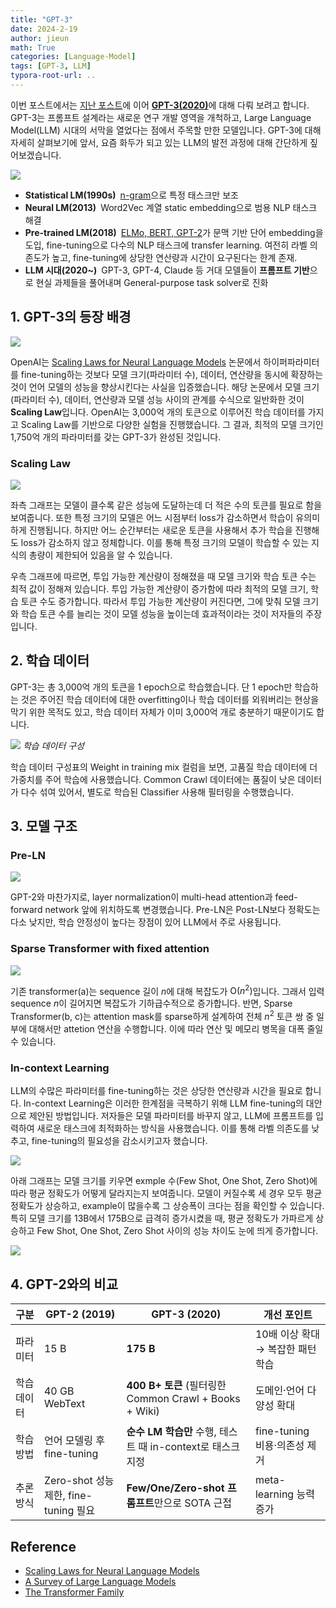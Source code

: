 ```yaml
---
title: "GPT-3"
date: 2024-2-19
author: jieun
math: True
categories: [Language-Model]
tags: [GPT-3, LLM]
typora-root-url: ..
---
```


이번 포스트에서는 [지난 포스트](https://jieun121070.github.io/posts/Paper-Review-Improving-Language-Understanding/)에 이어 [**GPT-3(2020)**](https://arxiv.org/pdf/2005.14165)에 대해 다뤄 보려고 합니다. GPT-3는 프롬프트 설계라는 새로운 연구 개발 영역을 개척하고, Large Language Model(LLM) 시대의 서막을 열었다는 점에서 주목할 만한 모델입니다. GPT-3에 대해 자세히 살펴보기에 앞서, 요즘 화두가 되고 있는 LLM의 발전 과정에 대해 간단하게 짚어보겠습니다.

![](/assets/img/llm/llm_history.png)

- **Statistical LM(1990s)** [n-gram](https://jieun121070.github.io/posts/Language-Model-n-gram%EC%97%90%EC%84%9C-RNN%EC%9C%BC%EB%A1%9C%EC%9D%98-%EB%B0%9C%EC%A0%84/)으로 특정 태스크만 보조
- **Neural LM(2013)** Word2Vec 계열 static embedding으로 범용 NLP 태스크 해결
- **Pre-trained LM(2018)** [ELMo, BERT, GPT-2](https://jieun121070.github.io/posts/BERT,-ELMo,-GPT-2-%EB%AA%A8%EB%8D%B8-%EB%B9%84%EA%B5%90/)가 문맥 기반 단어 embedding을 도입, fine-tuning으로 다수의 NLP 태스크에 transfer learning. 여전히 라벨 의존도가 높고, fine-tuning에 상당한 연산량과 시간이 요구된다는 한계 존재.
- **LLM 시대(2020~)** GPT-3, GPT-4, Claude 등 거대 모델들이 **프롬프트 기반**으로 현실 과제들을 풀어내며 General-purpose task solver로 진화

## 1. GPT-3의 등장 배경

![](/assets/img/llm/gpt3_model_size.png)

OpenAI는 [Scaling Laws for Neural Language Models](https://arxiv.org/abs/2001.08361) 논문에서 하이퍼파라미터를 fine-tuning하는 것보다 모델 크기(파라미터 수), 데이터, 연산량을 동시에 확장하는 것이 언어 모델의 성능을 향상시킨다는 사실을 입증했습니다. 해당 논문에서 모델 크기(파라미터 수), 데이터, 연산량과 모델 성능 사이의 관계를 수식으로 일반화한 것이 **Scaling Law**입니다. OpenAI는 3,000억 개의 토큰으로 이루어진 학습 데이터를 가지고 Scaling Law를 기반으로 다양한 실험을 진행했습니다. 그 결과, 최적의 모델 크기인 1,750억 개의 파라미터를 갖는 GPT-3가 완성된 것입니다.

### Scaling Law

![](/assets/img/llm/scaling_law.png)

좌측 그래프는 모델이 클수록 같은 성능에 도달하는데 더 적은 수의 토큰를 필요로 함을 보여줍니다. 또한 특정 크기의 모델은 어느 시점부터 loss가 감소하면서 학습이 유의미하게 진행됩니다. 하지만 어느 순간부터는 새로운 토큰을 사용해서 추가 학습을 진행해도 loss가 감소하지 않고 정체합니다. 이를 통해 특정 크기의 모델이 학습할 수 있는 지식의 총량이 제한되어 있음을 알 수 있습니다.

우측 그래프에 따르면, 투입 가능한 계산량이 정해졌을 때 모델 크기와 학습 토큰 수는 최적 값이 정해져 있습니다. 투입 가능한 계산량이 증가함에 따라 최적의 모델 크기, 학습 토큰 수도 증가합니다. 따라서 투입 가능한 계산량이 커진다면, 그에 맞춰 모델 크기와 학습 토큰 수를 늘리는 것이 모델 성능을 높이는데 효과적이라는 것이 저자들의 주장입니다.

## 2. 학습 데이터

GPT-3는 총 3,000억 개의 토큰을 1 epoch으로 학습했습니다. 단 1 epoch만 학습하는 것은 주어진 학습 데이터에 대한 overfitting이나 학습 데이터를 외워버리는 현상을 막기 위한 목적도 있고, 학습 데이터 자체가 이미 3,000억 개로 충분하기 때문이기도 합니다. 

![](/assets/img/llm/gpt3_dataset.png)
_학습 데이터 구성_

학습 데이터 구성표의 Weight in training mix 컬럼을 보면, 고품질 학습 데이터에 더 가중치를 주어 학습에 사용했습니다. Common Crawl 데이터에는 품질이 낮은 데이터가 다수 섞여 있어서, 별도로 학습된 Classifier 사용해 필터링을 수행했습니다.

## 3. 모델 구조

### Pre-LN

![](/assets/img/llm/ln.png)

GPT-2와 마찬가지로, layer normalization이 multi-head attention과 feed-forward network 앞에 위치하도록 변경했습니다. Pre-LN은 Post-LN보다 정확도는 다소 낮지만, 학습 안정성이 높다는 장점이 있어 LLM에서 주로 사용됩니다.

### Sparse Transformer with fixed attention

![](/assets/img/llm/sparse-attention.png)

기존 transformer(a)는 sequence 길이 $n$에 대해 복잡도가 $\text{O}(n^2)$입니다. 그래서 입력 sequence $n$이 길어지면 복잡도가 기하급수적으로 증가합니다. 반면, Sparse Transformer(b, c)는 attention mask를 sparse하게 설계하여 전체 $n^2$ 토큰 쌍 중 일부에 대해서만 attetion 연산을 수행합니다. 이에 따라 연산 및 메모리 병목을 대폭 줄일 수 있습니다.

### In-context Learning

LLM의 수많은 파라미터를 fine-tuning하는 것은 상당한 연산량과 시간을 필요로 합니다. In-context Learning은 이러한 한계점을 극복하기 위해 LLM fine-tuning의 대안으로 제안된 방법입니다. 저자들은 모델 파라미터를 바꾸지 않고, LLM에 프롬프트를 입력하여 새로운 태스크에 최적화하는 방식을 사용했습니다. 이를 통해 라벨 의존도를 낮추고, fine-tuning의 필요성을 감소시키고자 했습니다.

![](/assets/img/llm/in-context-learning.png)

아래 그래프는 모델 크기를 키우면 exmple 수(Few Shot, One Shot, Zero Shot)에 따라 평균 정확도가 어떻게 달라지는지 보여줍니다. 모델이 커질수록 세 경우 모두 평균 정확도가 상승하고, example이 많을수록 그 상승폭이 크다는 점을 확인할 수 있습니다. 특히 모델 크기를 13B에서 175B으로 급격히 증가시켰을 때, 평균 정확도가 가파르게 상승하고 Few Shot, One Shot, Zero Shot 사이의 성능 차이도 눈에 띄게 증가합니다.

![](/assets/img/llm/in-context-learning-2.png)

## 4. GPT-2와의 비교

| 구분        | GPT-2 (2019)                       | GPT-3 (2020)                                                 | 개선 포인트                 |
| ----------- | ----------------------------------- | ------------------------------------------------------------ | --------------------------- |
| 파라미터    | 15 B                                 | **175 B**                                                    | 10배 이상 확대 → 복잡한 패턴 학습 |
| 학습 데이터 | 40 GB WebText                        | **400 B+ 토큰** (필터링한 Common Crawl + Books + Wiki)       | 도메인·언어 다양성 확대     |
| 학습 방법   | 언어 모델링 후 fine-tuning            | **순수 LM 학습만** 수행, 테스트 때 in-context로 태스크 지정   | fine-tuning 비용·의존성 제거 |
| 추론 방식   | Zero-shot 성능 제한, fine-tuning 필요 | **Few/One/Zero-shot 프롬프트**만으로 SOTA 근접               | meta-learning 능력 증가      |



## Reference

- [Scaling Laws for Neural Language Models](https://arxiv.org/abs/2001.08361)
- [A Survey of Large Language Models](https://arxiv.org/pdf/2303.18223)
- [The Transformer Family](https://lilianweng.github.io/posts/2020-04-07-the-transformer-family/)
